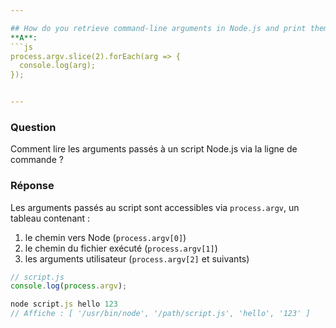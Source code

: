 ```yaml
---

## How do you retrieve command-line arguments in Node.js and print them one per line (excluding the first two)?
**A**:
```js
process.argv.slice(2).forEach(arg => {
  console.log(arg);
});


---
```


### Question  
Comment lire les arguments passés à un script Node.js via la ligne de commande ?

### Réponse  
Les arguments passés au script sont accessibles via `process.argv`, un tableau contenant :
1. le chemin vers Node (`process.argv[0]`)
2. le chemin du fichier exécuté (`process.argv[1]`)
3. les arguments utilisateur (`process.argv[2]` et suivants)

```js
// script.js
console.log(process.argv);

node script.js hello 123
// Affiche : [ '/usr/bin/node', '/path/script.js', 'hello', '123' ]

